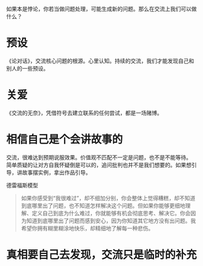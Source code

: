 如果本是悖论，你若当做问题处理，可能生成新的问题。那么在交流上我们可以做什么？
# 预设
《论对话》，交流核心问题的根源。心里认知。持续的交流，我们才能发现自己和别人的一些预设。
# 关爱
《交流的无奈》，凭借符号去建立联系的任何尝试，都是一场赌博。
# 相信自己是个会讲故事的
交流，很难达到预期说服效果。价值观不匹配不一定是问题，也不是不能等待。
简单质疑的让对方自我怀疑倒是可以的，追问批判也并不是我们想要的。如果想引导，讲故事摆实例，拿出作品引导。

德雷福斯模型

>如果你感受到“我很难过”，却不细加分别，你会整体上觉得糟糕，却不知道到底哪里出了问题，也不知道怎样解决这个问题。但如果你能够更细地理解、定义自己到底为什么难过，你就能够有机会彻底思考、解决它。你会因为知道到底哪里出了问题而感到安心，因为你知道其它地方没有出问题。我希望你拥有糊里糊涂地快乐，却精细地了解每一种悲伤。

# 真相要自己去发现，交流只是临时的补充

